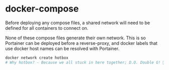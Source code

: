 # docker-compose

Before deploying any compose files, a shared network will need to be defined for all containers to connect on.

None of these compose files generate their own network. This is so Portainer can be deployed before a reverse-proxy, and docker labels that use docker host names can be resolved with Portainer.

```bash
docker network create hotbox
# Why hotbox? - Because we all stuck in here together; D.O. Double G! 😶‍🌫️
```
